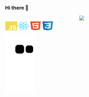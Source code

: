 ### Hi there 👋
<img align="left" alt="" height="150" style="border-radius:50px;" src="https://media.giphy.com/media/4P1QjvE3hsUD30AK89/giphy.gif">
<div align="center">
  <a href="https://github.com/kirodoras">
  <img height="180em" src="https://github-readme-stats.vercel.app/api/top-langs/?username=kirodoras&layout=compact&langs_count=7&theme=tokyonight"/>
</div>
<div style="display: flex"><br>
  <img align="center" alt="Js" height="30" width="40" src="https://raw.githubusercontent.com/devicons/devicon/master/icons/javascript/javascript-plain.svg">
  <img align="center" alt="React" height="30" width="40" src="https://raw.githubusercontent.com/devicons/devicon/master/icons/react/react-original.svg">
  <img align="center" alt="HTML" height="30" width="40" src="https://raw.githubusercontent.com/devicons/devicon/master/icons/html5/html5-original.svg">
  <img align="center" alt="CSS" height="30" width="40" src="https://raw.githubusercontent.com/devicons/devicon/master/icons/css3/css3-original.svg">
</div>
  
![Snake animation](https://github.com/kirodoras/kirodoras/blob/output/github-contribution-grid-snake.svg)
